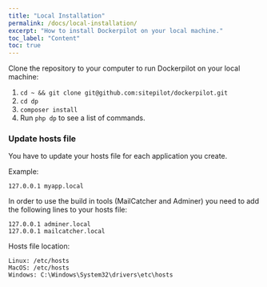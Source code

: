 ```yaml
---
title: "Local Installation"
permalink: /docs/local-installation/
excerpt: "How to install Dockerpilot on your local machine."
toc_label: "Content"
toc: true
---
```


Clone the repository to your computer to run Dockerpilot on your local machine:
1. `cd ~ && git clone git@github.com:sitepilot/dockerpilot.git`
1. `cd dp`
1. `composer install`
1. Run `php dp` to see a list of commands.

### Update hosts file
You have to update your hosts file for each application you create.

Example:
```
127.0.0.1 myapp.local
```

In order to use the build in tools (MailCatcher and Adminer) you need to add the following lines to your hosts file:
```
127.0.0.1 adminer.local
127.0.0.1 mailcatcher.local
```

Hosts file location:
```
Linux: /etc/hosts
MacOS: /etc/hosts
Windows: C:\Windows\System32\drivers\etc\hosts
```